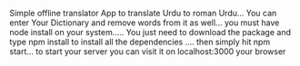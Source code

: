 Simple offline translator App to translate Urdu to roman Urdu...
You can enter Your Dictionary and remove words from it as well...
you must have node install on your system.....
You just need to download the package and type npm install to install all the dependencies ....
then simply hit npm start... to start your server 
you can visit it on localhost:3000 your browser
